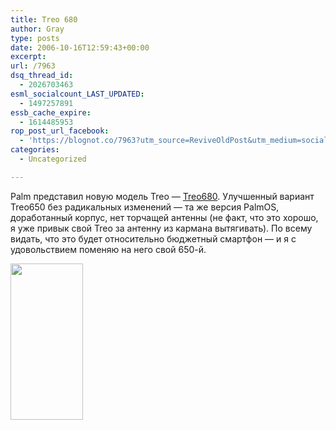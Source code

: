 ```yaml
---
title: Treo 680
author: Gray
type: posts
date: 2006-10-16T12:59:43+00:00
excerpt:
url: /7963
dsq_thread_id:
  - 2026703463
esml_socialcount_LAST_UPDATED:
  - 1497257891
essb_cache_expire:
  - 1614485953
rop_post_url_facebook:
  - 'https://blognot.co/7963?utm_source=ReviveOldPost&utm_medium=social&utm_campaign=ReviveOldPost'
categories:
  - Uncategorized

---
```








Palm представил новую модель Treo &#8212; <a href="http://www.palm.com/us/products/smartphones/treo680/specs.html" target="_blank">Treo680</a>. Улучшенный вариант Treo650 без радикальных изменений &#8212; та же версия PalmOS, доработанный корпус, нет торчащей антенны (не факт, что это хорошо, я уже привык свой Treo за антенну из кармана вытягивать). По всему видать, что это будет относительно бюджетный смартфон &#8212; и я с удовольствием поменяю на него свой 650-й.

<img height="250" src="https://i1.wp.com/www.searchengines.ru/blog/WindowsLiveWriter/Treo680_F026/details_quickfacts_680_photo_copper%5B1%5D%5B10%5D.jpg?resize=116%2C250" width="116"  data-recalc-dims="1" />